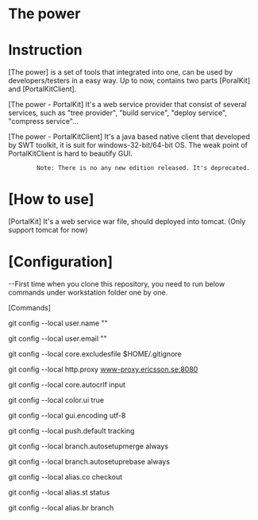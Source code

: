 The power
===========

Instruction
==============

[The power] is a set of tools that integrated into one, can be used by developers/testers in a easy way. Up to now, contains two parts [PoralKit] and [PortalKitClient].

[The power - PortalKit] It's a web service provider that consist of several services, such as "tree provider", "build service", "deploy service", "compress service"...

[The power - PortalKitClient] It's a java based native client that developed by SWT toolkit, it is suit for windows-32-bit/64-bit OS. The weak point of PortalKitClient is hard to beautify GUI. 

            Note: There is no any new edition released. It's deprecated.

[How to use]
==============

[PortalKit] It's a web service war file, should deployed into tomcat. (Only support tomcat for now)


[Configuration]
==============

--First time when you clone this repository, you need to run below commands under workstation folder one by one.

[Commands]

git config --local user.name "<name>"

git config --local user.email "<email>"

git config --local core.excludesfile $HOME/.gitignore

git config --local http.proxy www-proxy.ericsson.se:8080

git config --local core.autocrlf input

git config --local color.ui true

git config --local gui.encoding utf-8

git config --local push.default tracking

git config --local branch.autosetupmerge always

git config --local branch.autosetuprebase always

git config --local alias.co checkout

git config --local alias.st status

git config --local alias.br branch
